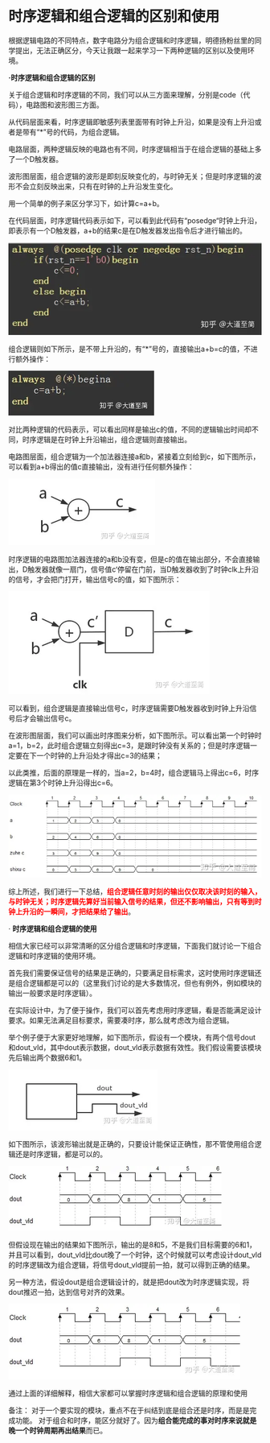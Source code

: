 # 时序逻辑和组合逻辑的区别和使用
根据逻辑电路的不同特点，数字电路分为组合逻辑和时序逻辑，明德扬粉丝里的同学提出，无法正确区分，今天让我跟一起来学习一下两种逻辑的区别以及使用环境。

**·时序逻辑和组合逻辑的区别**

关于组合逻辑和时序逻辑的不同，我们可以从三方面来理解，分别是code（代码），电路图和波形图三方面。

从代码层面来看，时序逻辑即敏感列表里面带有时钟上升沿，如果是没有上升沿或者是带有“\*”号的代码，为组合逻辑。

电路层面，两种逻辑反映的电路也有不同，时序逻辑相当于在组合逻辑的基础上多了一个D触发器。

波形图层面，组合逻辑的波形是即刻反映变化的，与时钟无关；但是时序逻辑的波形不会立刻反映出来，只有在时钟的上升沿发生变化。

用一个简单的例子来区分学习下，如计算c=a+b。

在代码层面，时序逻辑代码表示如下，可以看到此代码有“posedge“时钟上升沿，即表示有一个D触发器，a+b的结果c是在D触发器发出指令后才进行输出的。

![](vx_images/345902017245909.webp)

组合逻辑则如下所示，是不带上升沿的，有“\*”号的，直接输出a+b=c的值，不进行额外操作：

![](vx_images/344842017264668.webp)

对比两种逻辑的代码表示，可以看出同样是输出c的值，不同的逻辑输出时间却不同，时序逻辑是在时钟上升沿输出，组合逻辑则直接输出。

电路图层面，组合逻辑为一个加法器连接a和b，紧接着立刻给到c，如下图所示，可以看到a+b得出的值c直接输出，没有进行任何额外操作：

![](vx_images/343772017267166.webp)

时序逻辑的电路图加法器连接的a和b没有变，但是c的值在输出部分，不会直接输出，D触发器就像一扇门，信号值c‘停留在门前，当D触发器收到了时钟clk上升沿的信号，才会把门打开，输出信号c的值，如下图所示：

![](vx_images/341702017269562.webp)

可以看到，组合逻辑是直接输出信号c，时序逻辑需要D触发器收到时钟上升沿信号后才会输出信号c。

在波形图层面，我们可以画出时序图来分析，如下图所示。可以看出第一个时钟时a=1，b=2，此时组合逻辑立刻得出c=3，是跟时钟没有关系的；但是时序逻辑一定要在下一个时钟的上升沿处才得出c=3的结果；

以此类推，后面的原理是一样的，当a=2，b=4时，组合逻辑马上得出c=6，时序逻辑在第3个时钟上升沿得出c=6。

![](vx_images/339642017251682.webp)

综上所述，我们进行一下总结，<font color=red>**组合逻辑任意时刻的输出仅仅取决该时刻的输入，与时钟无关；时序逻辑先算好当前输入信号的结果，但还不影响输出，只有等到时钟上升沿的一瞬间，才把结果给了输出**</font>。

· **时序逻辑和组合逻辑的使用**

相信大家已经可以非常清晰的区分组合逻辑和时序逻辑，下面我们就讨论一下组合逻辑和时序逻辑的使用环境。

首先我们需要保证信号的结果是正确的，只要满足目标需求，这时使用时序逻辑还是组合逻辑都是可以的（这里我们讨论的是大多数情况，但也有例外，例如模块的输出一般要求是时序逻辑）。

在实际设计中，为了便于操作，我们可以首先考虑用时序逻辑，看是否能满足设计要求。如果无法满足目标要求，需要凑时序，那么就考虑改为组合逻辑。

举个例子便于大家更好地理解，如下图所示，假设有一个模块，有两个信号dout和dout\_vld，其中dout表示数据，dout\_vld表示数据有效性。我们假设需要该模块先后输出两个数据6和1。

![](vx_images/337562017255928.webp)

如下图所示，该波形输出就是正确的，只要设计能保证正确性，那不管使用组合逻辑还是时序逻辑，都是可以的。

  

![](vx_images/336282017259373.webp)

但假设现在输出的结果如下图所示，输出的是8和5，不是我们目标需要的6和1，并且可以看到，dout\_vld比dout晚了一个时钟，这个时候就可以考虑设计dout\_vld的时序逻辑改为组合逻辑，将信号dout\_vld提前一拍，就可以得到正确的结果。

另一种方法，假设dout是组合逻辑设计的，就是把dout改为时序逻辑实现，将dout推迟一拍，达到信号对齐的效果。

![](vx_images/334222017266704.webp)

通过上面的详细解释，相信大家都可以掌握时序逻辑和组合逻辑的原理和使用

备注：
对于一个要实现的模块，重点不在于纠结到底是组合还是时序，而是是完成功能。
对于组合和时序，能区分就好了。因为**组合能完成的事对时序来说就是晚一个时钟周期再出结果**而已。